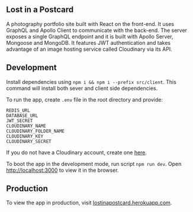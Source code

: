 ## Lost in a Postcard

A photography portfolio site built with React on the front-end. It uses GraphQL and Apollo Client to communicate with the back-end. The server exposes a single GraphQL endpoint and it is built with Apollo Server, Mongoose and MongoDB. It features JWT authentication and takes advantage of an image hosting service called Cloudinary via its API.

## Development

Install dependencies using `npm i && npm i --prefix src/client`. This command will install both sever and client side dependencies.

To run the app, create `.env` file in the root directory and provide:

```
REDIS_URL
DATABASE_URL
JWT_SECRET
CLOUDINARY_NAME
CLOUDINARY_FOLDER_NAME
CLOUDINARY_KEY
CLOUDINARY_SECRET
```

If you do not have a Cloudinary account, create one [here](https://cloudinary.com/).

To boot the app in the development mode, run script `npm run dev`.
Open [http://localhost:3000](http://localhost:3000) to view it in the browser.

## Production

To view the app in production, visit [lostinapostcard.herokuapp.com](https://lostinapostcard.herokuapp.com/).
